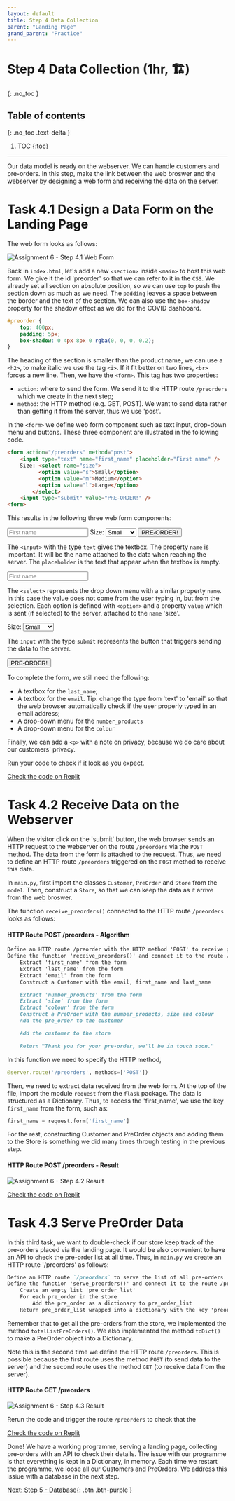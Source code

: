 ```yaml
---
layout: default
title: Step 4 Data Collection
parent: "Landing Page"
grand_parent: "Practice"
---
```


# Step 4 Data Collection (1hr, 🏗)
{: .no_toc }

## Table of contents
{: .no_toc .text-delta }

1. TOC
{:toc}

---

Our data model is ready on the webserver. We can handle customers and pre-orders. In this step, make the link between the web broswer and the webserver by designing a web form and receiving the data on the server.

# Task 4.1 Design a Data Form on the Landing Page

The web form looks as follows:

![Assignment 6 - Step 4.1 Web Form]({{site.baseurl}}/assets/images/assignment6-step4-1.png)

Back in `index.html`, let's add a new `<section>` inside `<main>` to host this web form. We give it the id 'preorder' so that we can refer to it in the `CSS`. We already set all section on absolute position, so we can use `top` to push the section down as much as we need. The `padding` leaves a space between the border and the text of the section. We can also use the `box-shadow` property for the shadow effect as we did for the COVID dashboard.

```css
#preorder {
    top: 400px;
    padding: 5px;
    box-shadow: 0 4px 8px 0 rgba(0, 0, 0, 0.2);
}
```

The heading of the section is smaller than the product name, we can use a `<h2>`, to make italic we use the tag `<i>`. If it fit better on two lines, `<br>` forces a new line. Then, we have the `<form>`. This tag has two properties:

* `action`: where to send the form. We send it to the HTTP route `/preorders` which we create in the next step;
* `method`: the HTTP method (e.g. GET, POST). We want to send data rather than getting it from the server, thus we use 'post'.

In the `<form>` we define web form component such as text input, drop-down menu and buttons. These three component are illustrated in the following code.

```html
<form action="/preorders" method="post">
    <input type="text" name="first_name" placeholder="First name" />
    Size: <select name="size">
          <option value="s">Small</option>
          <option value="m">Medium</option>
          <option value="l">Large</option>
        </select>
    <input type="submit" value="PRE-ORDER!" />
<form>
```

This results in the following three web form components:

<input type="text" name="first_name" placeholder="First name" />
Size: <select name="size">
        <option value="s">Small</option>
        <option value="m">Medium</option>
        <option value="l">Large</option>
    </select>
<input type="submit" value="PRE-ORDER!" />

The `<input>` with the type `text` gives the textbox. The property `name` is important. It will be the name attached to the data when reaching the server. The `placeholder` is the text that appear when the textbox is empty.

<input type="text" name="first_name" placeholder="First name" />

The `<select>` represents the drop down menu with a similar property `name`. In this case the value does not come from the user typing in, but from the selection. Each option is defined with `<option>` and a property `value` which is sent (if selected) to the server, attached to the `name` 'size'.

Size: <select name="size">
    <option value="s">Small</option>
    <option value="m">Medium</option>
    <option value="l">Large</option>
</select>

The `input` with the type `submit` represents the button that triggers sending the data to the server.

<input type="submit" value="PRE-ORDER!" />

To complete the form, we still need the following:

* A textbox for the `last_name`;
* A textbox for the `email`. Tip: change the type from 'text' to 'email' so that the web browser automatically check if the user properly typed in an email address;
* A drop-down menu for the `number_products`
* A drop-down menu for the `colour`

Finally, we can add a `<p>` with a note on privacy, because we do care about our customers' privacy.

Run your code to check if it look as you expect.

[Check the code on Replit](https://replit.com/@IO1075/06-landing-page-step4-1)

# Task 4.2 Receive Data on the Webserver

When the visitor click on the 'submit' button, the web browser sends an HTTP request to the webserver on the route `/preorders` via the `POST` method. The data from the form is attached to the request. Thus, we need to define an HTTP route `/preorders` triggered on the `POST` method to receive this data.

In `main.py`, first import the classes `Customer`, `PreOrder` and `Store` from the `model`. Then, construct a `Store`, so that we can keep the data as it arrive from the web broswer.

The function `receive_preorders()` connected to the HTTP route `/preorders` looks as follows:

#### HTTP Route POST /preorders - Algorithm

```markdown
Define an HTTP route /preorder with the HTTP method 'POST' to receive pre-orders
Define the function 'receive_preorders()' and connect it to the route /preorders
    Extract 'first_name' from the form
    Extract 'last_name' from the form
    Extract 'email' from the form
    Construct a Customer with the email, first_name and last_name

    Extract 'number_products' from the form
    Extract 'size' from the form
    Extract 'colour' from the form
    Construct a PreOrder with the number_products, size and colour
    Add the pre_order to the customer

    Add the customer to the store

    Return "Thank you for your pre-order, we'll be in touch soon."
```

In this function we need to specify the HTTP method,

```python
@server.route('/preorders', methods=['POST'])
```

Then, we need to extract data received from the web form. At the top of the file, import the module `request` from the `flask` package. The data is structured as a Dictionary. Thus, to access the 'first_name', we use the key `first_name` from the form, such as:

```python
first_name = request.form['first_name']
```

For the rest, constructing Customer and PreOrder objects and adding them to the Store is something we did many times through testing in the previous step.

#### HTTP Route POST /preorders - Result

![Assignment 6 - Step 4.2 Result]({{site.baseurl}}/assets/images/assignment6-step4-2-result.png)

[Check the code on Replit](https://repl.it/@IO1075/06-landing-page-step4-2)


# Task 4.3 Serve PreOrder Data

In this third task, we want to double-check if our store keep track of the pre-orders placed via the landing page. It would be also convenient to have an API to check the pre-order list at all time. Thus, in `main.py` we create an HTTP route '/preorders' as follows:

```markdown
Define an HTTP route `/preorders` to serve the list of all pre-orders
Define the function 'serve_preorders()' and connect it to the route /preorders
    Create an empty list 'pre_order_list'
    For each pre_order in the store
        Add the pre_order as a dictionary to pre_order_list
    Return pre_order_list wrapped into a dictionary with the key 'preorders'
```

Remember that to get all the pre-orders from the store, we implemented the method `totalListPreOrders()`. We also implemented the method `toDict()` to make a PreOrder object into a Dictionary.

Note this is the second time we define the HTTP route `/preorders`. This is possible because the first route uses the method `POST` (to send data to the server) and the second route uses the method `GET` (to receive data from the server).

#### HTTP Route GET /preorders

![Assignment 6 - Step 4.3 Result]({{site.baseurl}}/assets/images/assignment6-step4-3-result.png)

Rerun the code and trigger the route `/preorders` to check that the 

[Check the code on Replit](https://repl.it/@IO1075/06-landing-page-step4-3)

Done! We have a working programme, serving a landing page, collecting pre-orders with an API to check their details. The issue with our programme is that everything is kept in a Dictionary, in memory. Each time we restart the programme, we loose all our Customers and PreOrders. We address this issiue with a database in the next step.

[Next: Step 5 - Database]({{site.baseurl}}/assignments/06-landing-page/step5){: .btn .btn-purple }